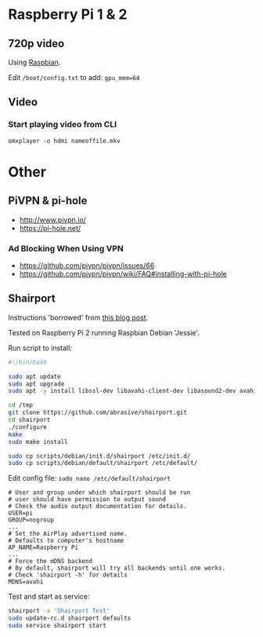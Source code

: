 # Raspberry Pi 1 & 2

## 720p video

Using [Raspbian](https://www.raspbian.org/).

Edit `/boot/config.txt` to add: `gpu_mem=64`

## Video

### Start playing video from CLI

`omxplayer -o hdmi nameoffile.mkv`

# Other

## PiVPN & pi-hole

- http://www.pivpn.io/
- https://pi-hole.net/

### Ad Blocking When Using VPN

- https://github.com/pivpn/pivpn/issues/66
- https://github.com/pivpn/pivpn/wiki/FAQ#installing-with-pi-hole

## Shairport

Instructions 'borrowed' from [this blog post](http://www.raspberry-pi-geek.com/Archive/2015/09/Using-the-Raspberry-Pi-as-an-AirPlay-server).

Tested on Raspberry Pi 2 running Raspbian Debian 'Jessie'.

Run script to install:

```bash
#!/bin/bash

sudo apt update
sudo apt upgrade
sudo apt -y install libssl-dev libavahi-client-dev libasound2-dev avahi-daemon

cd /tmp
git clone https://github.com/abrasive/shairport.git
cd shairport
./configure
make
sudo make install

sudo cp scripts/debian/init.d/shairport /etc/init.d/
sudo cp scripts/debian/default/shairport /etc/default/
```

Edit config file: `sudo nano /etc/default/shairport`

```
# User and group under which shairport should be run
# user should have permission to output sound
# Check the audio output documentation for details.
USER=pi
GROUP=nogroup
...
# Set the AirPlay advertised name.
# Defaults to computer's hostname
AP_NAME=Raspberry Pi
...
# Force the mDNS backend
# By default, shairport will try all backends until one works.
# Check 'shairport -h' for details
MDNS=avahi
```

Test and start as service:

```bash
shairport -a 'Shairport Test'
sudo update-rc.d shairport defaults
sudo service shairport start
```
